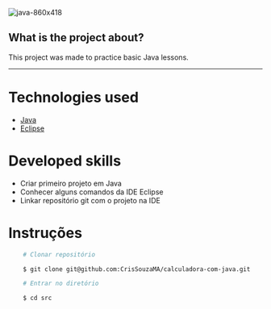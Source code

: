 
![java-860x418](https://user-images.githubusercontent.com/88798723/178792951-324684ac-9b64-4bf0-81cc-23433f8ecbb7.png)

## What is the project about?

This project was made to practice basic Java lessons.

---

# Technologies used
- [Java](https://docs.oracle.com/en/java/)
- [Eclipse](https://www.eclipse.org/downloads/)

#

# Developed skills
 - Criar primeiro projeto em Java
 - Conhecer alguns comandos da IDE Eclipse
 - Linkar repositório git com o projeto na IDE
#

# Instruções

```bash
    # Clonar repositório

    $ git clone git@github.com:CrisSouzaMA/calculadora-com-java.git

    # Entrar no diretório

    $ cd src

```

<br>
<br>
<br>

